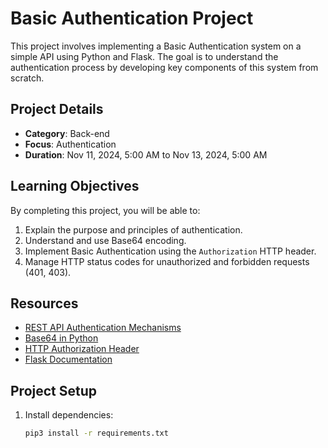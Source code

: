# Basic Authentication Project

This project involves implementing a Basic Authentication system on a simple API using Python and Flask. The goal is to understand the authentication process by developing key components of this system from scratch.

## Project Details

- **Category**: Back-end
- **Focus**: Authentication
- **Duration**: Nov 11, 2024, 5:00 AM to Nov 13, 2024, 5:00 AM

## Learning Objectives

By completing this project, you will be able to:
1. Explain the purpose and principles of authentication.
2. Understand and use Base64 encoding.
3. Implement Basic Authentication using the `Authorization` HTTP header.
4. Manage HTTP status codes for unauthorized and forbidden requests (401, 403).

## Resources

- [REST API Authentication Mechanisms](https://link_to_resource)
- [Base64 in Python](https://link_to_resource)
- [HTTP Authorization Header](https://link_to_resource)
- [Flask Documentation](https://link_to_resource)

## Project Setup

1. Install dependencies:
   ```bash
   pip3 install -r requirements.txt

